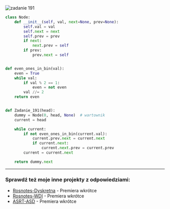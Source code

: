 <picture>
  <source srcset="../../srt/zbior_zadan/191.png" media="(prefers-color-scheme: light)">
  <source srcset="../../srt/zbior_zadan/black_191.png" media="(prefers-color-scheme: dark)">
  <img src="../../srt/zbior_zadan/black_191.png" alt="zadanie 191">
</picture>

```python
class Node:
    def __init__(self, val, next=None, prev=None):
        self.val = val
        self.next = next
        self.prev = prev
        if next:
            next.prev = self
        if prev:
            prev.next = self


def even_ones_in_bin(val):
    even = True
    while val:
        if val % 2 == 1:
            even = not even
        val //= 2
    return even


def Zadanie_191(head):
    dummy = Node(0, head, None)  # wartownik
    current = head

    while current:
        if not even_ones_in_bin(current.val):
            current.prev.next = current.next
            if current.next:
                current.next.prev = current.prev
        current = current.next

    return dummy.next
```


---
### Sprawdź też moje inne projekty z odpowiedziami:
- [Rosnotes-Dyskretna](https://github.com/kamilGie/Rosnotes-Dyskretna) - Premiera wkrótce
- [Rosnotes-WDI](https://github.com/kamilGie/Rosnotes-WDI) - Premiera wkrótce
- [ASRT-ASD](https://github.com/kamilGie/Rosnotes-Dyskretna) - Premiera wkrótce

